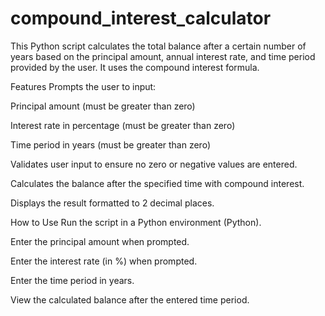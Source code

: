 # compound_interest_calculator

This Python script calculates the total balance after a certain number of years based on the principal amount, annual interest rate, and time period provided by the user. It uses the compound interest formula.

Features
Prompts the user to input:

Principal amount (must be greater than zero)

Interest rate in percentage (must be greater than zero)

Time period in years (must be greater than zero)

Validates user input to ensure no zero or negative values are entered.

Calculates the balance after the specified time with compound interest.

Displays the result formatted to 2 decimal places.

How to Use
Run the script in a Python environment (Python).

Enter the principal amount when prompted.

Enter the interest rate (in %) when prompted.

Enter the time period in years.

View the calculated balance after the entered time period.
